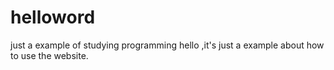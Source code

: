 # helloword
just a example of studying programming
hello ,it's just a example about how to use the website.
